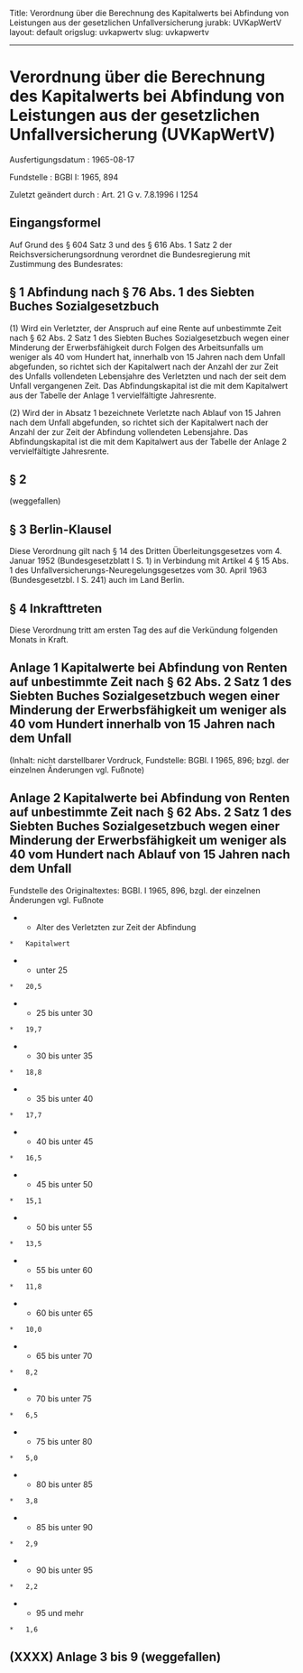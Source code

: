 Title: Verordnung über die Berechnung des Kapitalwerts bei Abfindung von Leistungen
  aus der gesetzlichen Unfallversicherung
jurabk: UVKapWertV
layout: default
origslug: uvkapwertv
slug: uvkapwertv

---

# Verordnung über die Berechnung des Kapitalwerts bei Abfindung von Leistungen aus der gesetzlichen Unfallversicherung (UVKapWertV)

Ausfertigungsdatum
:   1965-08-17

Fundstelle
:   BGBl I: 1965, 894

Zuletzt geändert durch
:   Art. 21 G v. 7.8.1996 I 1254


## Eingangsformel

Auf Grund des § 604 Satz 3 und des § 616 Abs. 1 Satz 2 der
Reichsversicherungsordnung verordnet die Bundesregierung mit
Zustimmung des Bundesrates:


## § 1 Abfindung nach § 76 Abs. 1 des Siebten Buches Sozialgesetzbuch

(1) Wird ein Verletzter, der Anspruch auf eine Rente auf unbestimmte
Zeit nach § 62 Abs. 2 Satz 1 des Siebten Buches Sozialgesetzbuch wegen
einer Minderung der Erwerbsfähigkeit durch Folgen des Arbeitsunfalls
um weniger als 40 vom Hundert hat, innerhalb von 15 Jahren nach dem
Unfall abgefunden, so richtet sich der Kapitalwert nach der Anzahl der
zur Zeit des Unfalls vollendeten Lebensjahre des Verletzten und nach
der seit dem Unfall vergangenen Zeit. Das Abfindungskapital ist die
mit dem Kapitalwert aus der Tabelle der Anlage 1 vervielfältigte
Jahresrente.

(2) Wird der in Absatz 1 bezeichnete Verletzte nach Ablauf von 15
Jahren nach dem Unfall abgefunden, so richtet sich der Kapitalwert
nach der Anzahl der zur Zeit der Abfindung vollendeten Lebensjahre.
Das Abfindungskapital ist die mit dem Kapitalwert aus der Tabelle der
Anlage 2 vervielfältigte Jahresrente.


## § 2

(weggefallen)


## § 3 Berlin-Klausel

Diese Verordnung gilt nach § 14 des Dritten Überleitungsgesetzes vom
4\. Januar 1952 (Bundesgesetzblatt I S. 1) in Verbindung mit Artikel 4
§ 15 Abs. 1 des Unfallversicherungs-Neuregelungsgesetzes vom 30. April
1963 (Bundesgesetzbl. I S. 241) auch im Land Berlin.


## § 4 Inkrafttreten

Diese Verordnung tritt am ersten Tag des auf die Verkündung folgenden
Monats in Kraft.


## Anlage 1 Kapitalwerte bei Abfindung von Renten auf unbestimmte Zeit nach § 62 Abs. 2 Satz 1 des Siebten Buches Sozialgesetzbuch wegen einer Minderung der Erwerbsfähigkeit um weniger als 40 vom Hundert innerhalb von 15 Jahren nach dem Unfall

(Inhalt: nicht darstellbarer Vordruck,
Fundstelle: BGBl. I 1965, 896;
bzgl. der einzelnen Änderungen vgl. Fußnote)


## Anlage 2 Kapitalwerte bei Abfindung von Renten auf unbestimmte Zeit nach § 62 Abs. 2 Satz 1 des Siebten Buches Sozialgesetzbuch wegen einer Minderung der Erwerbsfähigkeit um weniger als 40 vom Hundert nach Ablauf von 15 Jahren nach dem Unfall

Fundstelle des Originaltextes: BGBl. I 1965, 896,
bzgl. der einzelnen Änderungen vgl. Fußnote

*    *   Alter des Verletzten zur Zeit der Abfindung

    *   Kapitalwert


*    *   unter 25

    *   20,5


*    *   25 bis unter 30

    *   19,7


*    *   30 bis unter 35

    *   18,8


*    *   35 bis unter 40

    *   17,7


*    *   40 bis unter 45

    *   16,5


*    *   45 bis unter 50

    *   15,1


*    *   50 bis unter 55

    *   13,5


*    *   55 bis unter 60

    *   11,8


*    *   60 bis unter 65

    *   10,0


*    *   65 bis unter 70

    *   8,2


*    *   70 bis unter 75

    *   6,5


*    *   75 bis unter 80

    *   5,0


*    *   80 bis unter 85

    *   3,8


*    *   85 bis unter 90

    *   2,9


*    *   90 bis unter 95

    *   2,2


*    *   95 und mehr

    *   1,6





## (XXXX) Anlage 3 bis 9 (weggefallen)


